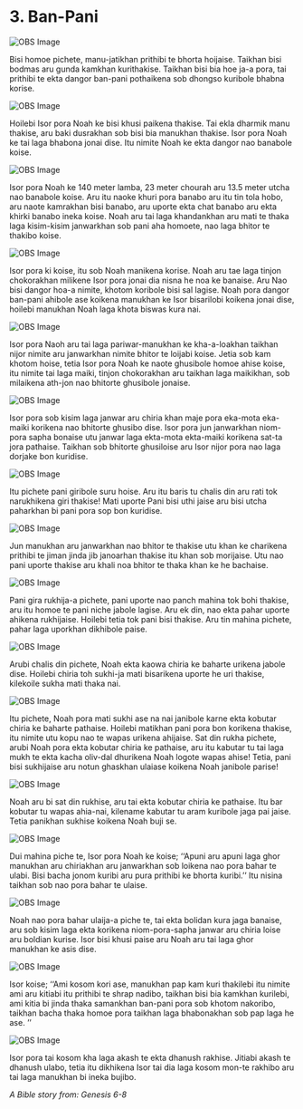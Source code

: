 # 3. Ban-Pani

![OBS Image](https://cdn.door43.org/obs/jpg/360px/obs-en-03-01.jpg)

Bisi homoe pichete, manu-jatikhan prithibi te bhorta hoijaise. Taikhan bisi bodmas aru gunda kamkhan kurithakise. Taikhan bisi bia hoe ja-a pora, tai prithibi te ekta dangor ban-pani pothaikena sob dhongso kuribole bhabna korise.  

![OBS Image](https://cdn.door43.org/obs/jpg/360px/obs-en-03-02.jpg)

Hoilebi Isor pora Noah ke bisi khusi paikena thakise. Tai ekla dharmik manu thakise, aru baki dusrakhan sob bisi bia manukhan thakise. Isor pora Noah ke tai laga bhabona jonai dise. Itu nimite Noah ke ekta dangor nao banabole koise.  

![OBS Image](https://cdn.door43.org/obs/jpg/360px/obs-en-03-03.jpg)

Isor pora Noah ke 140 meter lamba, 23 meter chourah aru 13.5 meter utcha nao banabole koise. Aru itu naoke khuri pora banabo aru itu tin tola hobo, aru naote kamrakhan bisi banabo, aru uporte ekta chat banabo aru ekta khirki banabo ineka koise. Noah aru tai laga khandankhan aru mati te thaka laga kisim-kisim janwarkhan sob pani aha homoete, nao laga bhitor te thakibo koise. 

![OBS Image](https://cdn.door43.org/obs/jpg/360px/obs-en-03-04.jpg)

Isor pora ki koise, itu sob Noah manikena korise. Noah aru tae laga tinjon chokorakhan milikene Isor pora jonai dia nisna he noa ke banaise. Aru  Nao bisi dangor hoa-a nimite, khotom koribole bisi sal lagise. Noah pora dangor ban-pani ahibole ase koikena manukhan ke Isor bisarilobi koikena jonai dise, hoilebi manukhan Noah laga khota biswas kura nai.   

![OBS Image](https://cdn.door43.org/obs/jpg/360px/obs-en-03-05.jpg)

Isor pora Naoh aru tai laga pariwar-manukhan ke kha-a-loakhan taikhan nijor nimite aru janwarkhan nimite bhitor te loijabi koise.  Jetia sob kam khotom hoise, tetia Isor pora Noah ke naote ghusibole homoe ahise koise, itu nimite tai laga maiki, tinjon chokorakhan aru taikhan laga maikikhan, sob milaikena ath-jon nao bhitorte ghusibole jonaise. 

![OBS Image](https://cdn.door43.org/obs/jpg/360px/obs-en-03-06.jpg)

Isor pora sob kisim laga janwar aru chiria khan maje pora eka-mota eka-maiki korikena nao bhitorte ghusibo dise. Isor pora jun janwarkhan niom-pora sapha bonaise utu janwar laga ekta-mota ekta-maiki korikena sat-ta jora pathaise. Taikhan sob bhitorte ghusiloise aru Isor nijor pora nao laga dorjake bon kuridise. 

![OBS Image](https://cdn.door43.org/obs/jpg/360px/obs-en-03-07.jpg)

Itu pichete pani giribole suru hoise. Aru itu baris tu chalis din aru rati tok narukhikena giri thakise! Mati uporte Pani bisi uthi jaise aru bisi utcha paharkhan bi pani pora sop bon kuridise.  

![OBS Image](https://cdn.door43.org/obs/jpg/360px/obs-en-03-08.jpg)

Jun manukhan aru janwarkhan nao bhitor te thakise utu khan ke charikena prithibi te jiman jinda jib janoarhan thakise itu khan sob morijaise. Utu nao pani uporte thakise aru khali noa bhitor te thaka khan ke he bachaise.

![OBS Image](https://cdn.door43.org/obs/jpg/360px/obs-en-03-09.jpg)

Pani gira rukhija-a pichete, pani uporte nao panch mahina tok bohi thakise, aru itu homoe te pani niche jabole lagise. Aru ek din, nao ekta pahar uporte ahikena rukhijaise. Hoilebi tetia tok pani bisi thakise. Aru tin mahina pichete, pahar laga uporkhan dikhibole paise.  

![OBS Image](https://cdn.door43.org/obs/jpg/360px/obs-en-03-10.jpg)

Arubi chalis din pichete, Noah ekta kaowa chiria ke baharte urikena jabole dise. Hoilebi chiria toh sukhi-ja mati bisarikena uporte he uri thakise, kilekoile sukha mati thaka nai. 

![OBS Image](https://cdn.door43.org/obs/jpg/360px/obs-en-03-11.jpg)

Itu pichete, Noah pora mati sukhi ase na nai janibole karne ekta kobutar chiria ke baharte pathaise. Hoilebi matikhan pani pora bon korikena thakise, itu nimite utu kopu nao te wapas urikena ahijaise. Sat din rukha pichete, arubi Noah pora ekta kobutar chiria ke pathaise, aru itu kabutar tu tai laga mukh te ekta kacha oliv-dal dhurikena Noah logote wapas ahise! Tetia, pani bisi sukhijaise aru notun ghaskhan ulaiase koikena Noah janibole parise!

![OBS Image](https://cdn.door43.org/obs/jpg/360px/obs-en-03-12.jpg)

Noah aru bi sat din rukhise, aru tai ekta kobutar chiria ke pathaise. Itu bar kobutar tu wapas ahia-nai, kilename kabutar tu aram kuribole jaga pai jaise. Tetia panikhan sukhise koikena Noah buji se. 

![OBS Image](https://cdn.door43.org/obs/jpg/360px/obs-en-03-13.jpg)

Dui mahina piche te, Isor pora Noah ke koise; ‘‘Apuni aru apuni laga ghor manukhan aru chiriakhan aru janwarkhan sob loikena nao pora bahar te ulabi. Bisi bacha jonom kuribi aru pura prithibi ke bhorta kuribi.’’ Itu nisina taikhan sob nao pora bahar te ulaise. 

![OBS Image](https://cdn.door43.org/obs/jpg/360px/obs-en-03-14.jpg)

Noah nao pora bahar ulaija-a piche te, tai ekta bolidan kura jaga banaise, aru sob kisim laga ekta korikena niom-pora-sapha janwar aru chiria loise aru boldian kurise.  Isor bisi khusi paise aru Noah aru tai laga ghor manukhan ke asis dise.

![OBS Image](https://cdn.door43.org/obs/jpg/360px/obs-en-03-15.jpg)

Isor koise; ‘‘Ami kosom kori ase, manukhan pap kam kuri thakilebi itu nimite ami aru kitiabi itu prithibi te shrap nadibo, taikhan bisi bia kamkhan kurilebi, ami kitia bi jinda thaka samankhan ban-pani pora sob khotom nakoribo, taikhan bacha thaka homoe pora taikhan laga bhabonakhan sob pap laga he ase. ’’

![OBS Image](https://cdn.door43.org/obs/jpg/360px/obs-en-03-16.jpg)

Isor pora tai kosom kha laga akash te ekta dhanush rakhise. Jitiabi akash te dhanush ulabo, tetia itu dikhikena Isor tai dia laga kosom mon-te rakhibo aru tai laga manukhan bi ineka bujibo.

_A Bible story from: Genesis 6-8_

